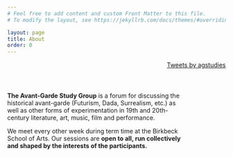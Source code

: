```yaml
---
# Feel free to add content and custom Front Matter to this file.
# To modify the layout, see https://jekyllrb.com/docs/themes/#overriding-theme-defaults

layout: page
title: About
order: 0
---
```


<!-- Twitter embed -->

<div style="display:block;float:right">
    <a class="twitter-timeline" data-width="250" data-height="500" data-link-color="#4d8490" href="https://twitter.com/agstudies?ref_src=twsrc%5Etfw">Tweets by agstudies</a> <script async src="https://platform.twitter.com/widgets.js" charset="utf-8"></script>
</div>

<div style="display:block; float:left; width:400px; padding-top:40px">
  <p><b>The Avant-Garde Study Group</b> is a forum for discussing the historical avant-garde (Futurism, Dada, Surrealism, etc.) as well as other forms of experimentation in 19th and 20th-century literature, art, music, film and performance.
  </p>
  <p>We meet every other week during term time at the Birkbeck School of Arts. Our    sessions are <b>open to all, run collectively and shaped by the interests of the participants.</b>
  </p>
</div>
